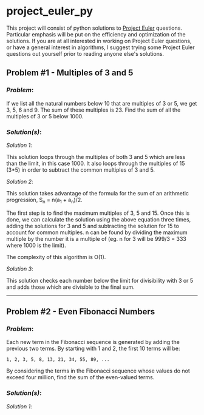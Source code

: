 # project_euler_py
This project will consist of python solutions to [Project Euler](https://projecteuler.net) questions. Particular emphasis will be put on the efficiency and optimization of the solutions. If you are at all interested in working on Project Euler questions, or have a general interest in algorithms, I suggest trying some Project Euler questions out yourself prior to reading anyone else's solutions.

## Problem \#1 - Multiples of 3 and 5
### _Problem_:
If we list all the natural numbers below 10 that are multiples of 3 or 5, we get 3, 5, 6 and 9. The sum of these multiples is 23. Find the sum of all the multiples of 3 or 5 below 1000.

### _Solution(s)_:
_Solution 1_:

This solution loops through the multiples of both 3 and 5 which are less than the limit, in this case 1000. It also loops through the multiples of 15 (3\*5) in order to subtract the common multiples of 3 and 5.

_Solution 2_:

This solution takes advantage of the formula for the sum of an arithmetic progression, S<sub>n</sub> = n(a<sub>1</sub> + a<sub>n</sub>)/2.

The first step is to find the maximum multiples of 3, 5 and 15. Once this is done, we can calculate the solution using the above equation three times, adding the solutions for 3 and 5 and subtracting the solution for 15 to account for common multiples. n can be found by dividing the maximum multiple by the number it is a multiple of (eg. n for 3 will be 999/3 = 333 where 1000 is the limit).

The complexity of this algorithm is O(1).

_Solution 3_:

This solution checks each number below the limit for divisibility with 3 or 5 and adds those which are divisible to the final sum.

---

## Problem \#2 - Even Fibonacci Numbers
### _Problem_:
Each new term in the Fibonacci sequence is generated by adding the previous two terms. By starting with 1 and 2, the first 10 terms will be:
```
1, 2, 3, 5, 8, 13, 21, 34, 55, 89, ...
```
By considering the terms in the Fibonacci sequence whose values do not exceed four million, find the sum of the even-valued terms.

### _Solution(s)_:
_Solution 1_:

